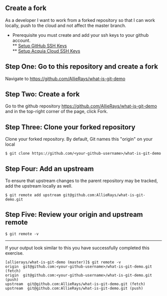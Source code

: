 ## Create a fork 

As a developer I want to work from a forked repository so that I can work locally, push to the cloud and not affect the master branch. 
* Prerequisite you must create and add your ssh keys to your github account. \
** [Setup GitHub SSH Keys](https://help.github.com/articles/adding-a-new-ssh-key-to-your-github-account/) \
** [Setup Acquia Cloud SSH Keys](https://docs.acquia.com/acquia-cloud/ssh/generate)

## Step One: Go to this repository and create a fork 
Navigate to https://github.com/AllieRays/what-is-git-demo

## Step Two: Create a fork 
Go to the  github repository https://github.com/AllieRays/what-is-git-demo \
and in the top-right corner of the page, click Fork.

## Step Three: Clone your forked repository
Clone your forked repository. By default, Git names this "origin" on your local 
```
$ git clone https://github.com/<your-github-username>/what-is-git-demo
```

## Step Four: Add an upstream 
To ensure that upstream changes to the parent repository may be tracked, add the upstream locally as well.
```
$ git remote add upstream git@github.com:AllieRays/what-is-git-demo.git
```

## Step Five: Review your origin and upstream remote 
```
$ git remote -v
```

--- 
If your output look similar to this you have successfully completed this exercise. 
```
[allierays/what-is-git-demo (master)]$ git remote -v
origin	git@github.com:<your-github-username>/what-is-git-demo.git (fetch)
origin	git@github.com:<your-github-username>/what-is-git-demo.git (push)
upstream  git@github.com:AllieRays/what-is-git-demo.git (fetch)
upstream  git@github.com:AllieRays/what-is-git-demo.git (push)
```
